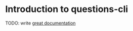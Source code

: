 # Introduction to questions-cli

TODO: write [great documentation](http://jacobian.org/writing/what-to-write/)
